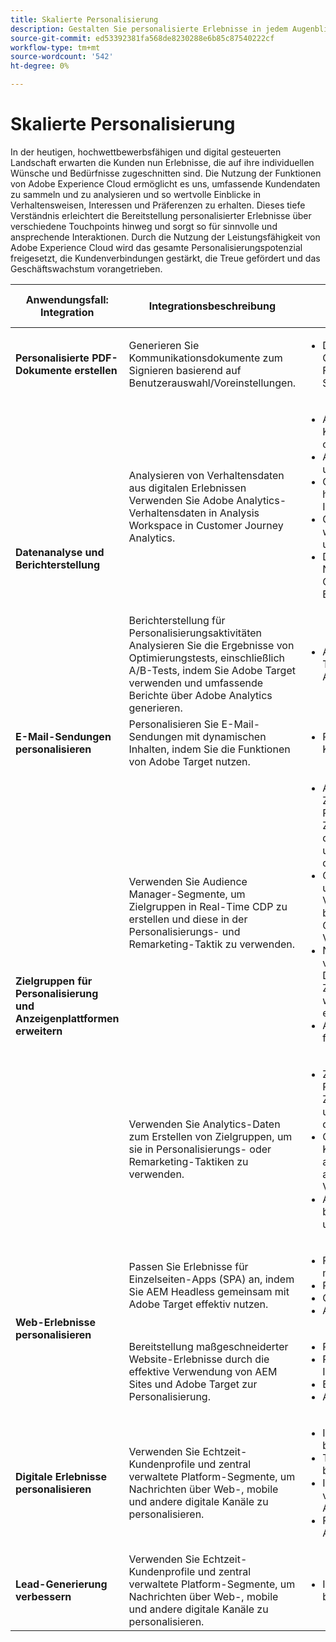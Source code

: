 ```yaml
---
title: Skalierte Personalisierung
description: Gestalten Sie personalisierte Erlebnisse in jedem Augenblick.
source-git-commit: ed53392381fa568de8230288e6b85c87540222cf
workflow-type: tm+mt
source-wordcount: '542'
ht-degree: 0%

---
```



# Skalierte Personalisierung

In der heutigen, hochwettbewerbsfähigen und digital gesteuerten Landschaft erwarten die Kunden nun Erlebnisse, die auf ihre individuellen Wünsche und Bedürfnisse zugeschnitten sind. Die Nutzung der Funktionen von Adobe Experience Cloud ermöglicht es uns, umfassende Kundendaten zu sammeln und zu analysieren und so wertvolle Einblicke in Verhaltensweisen, Interessen und Präferenzen zu erhalten. Dieses tiefe Verständnis erleichtert die Bereitstellung personalisierter Erlebnisse über verschiedene Touchpoints hinweg und sorgt so für sinnvolle und ansprechende Interaktionen. Durch die Nutzung der Leistungsfähigkeit von Adobe Experience Cloud wird das gesamte Personalisierungspotenzial freigesetzt, die Kundenverbindungen gestärkt, die Treue gefördert und das Geschäftswachstum vorangetrieben.

<table>
  <thead>
    <tr>
      <th>Anwendungsfall: Integration</th>
      <th>Integrationsbeschreibung</th>
      <th>Beispiele</th>
      <th>Experience Cloud Apps</th>
    </tr>
  </thead>
  <tbody>
    <tr>
      <td><strong>Personalisierte PDF-Dokumente erstellen</strong></td>
      <td>
        Generieren Sie Kommunikationsdokumente zum Signieren basierend auf Benutzerauswahl/Voreinstellungen.
      </td>
      <td>
        <ul>
          <li>
            Dynamisch generierte NDA auf Grundlage der Daten einer AEM Forms-Übermittlung zum Signieren präsentieren
          </li>
        </ul>
      </td>
      <td>
        <a
          href="../integrations-between-applications/experience-manager/experience-manager-acrobat-sign.md"
          target="_blank"
          rel="noopener noreferrer"
          >AEM Forms und Sign</a
        >
      </td>
    </tr>
    <tr>
      <td rowspan="2"><strong>Datenanalyse und Berichterstellung</strong></td>
      <td>
        Analysieren von Verhaltensdaten aus digitalen Erlebnissen <br />Verwenden Sie Adobe Analytics-Verhaltensdaten in Analysis Workspace in Customer Journey Analytics.
      </td>
      <td>
        <ul>
          <li>Analyse der Konvertierungspfade oben/unten</li>
          <li>Analyse der Kanalinteraktion und -konversion</li>
          <li>Grundlegendes zu am häufigsten angezeigten Inhalten</li>
          <li>Grundlegendes zu den wichtigsten Produktkategorien und Produkten</li>
          <li>
            Durchführen einer Tool-Nutzungsanalyse zur Optimierung von Self-Service-Erlebnissen
          </li>
        </ul>
      </td>
      <td>
        <a
          href="../integrations-between-applications/analytics/analytics-customer-journey-analytics.md"
          target="_blank"
          rel="noopener noreferrer"
          >Analytics und Customer Journey Analytics</a
        >
      </td>
    </tr>
    <tr>
      <td>
        Berichterstellung für Personalisierungsaktivitäten<br />Analysieren Sie die Ergebnisse von Optimierungstests, einschließlich A/B-Tests, indem Sie Adobe Target verwenden und umfassende Berichte über Adobe Analytics generieren.
      </td>
      <td>
        <ul>
          <li>Anzeigen von A/B-Testergebnissen in Rich-Analytics-Berichten</li>
        </ul>
      </td>
      <td>
        <a
          href="../integrations-between-applications/analytics/analytics-target.md"
          target="_blank"
          rel="noopener noreferrer"
          >Analytics und Target</a
        >
      </td>
    </tr>
    <tr>
      <td><strong>E-Mail-Sendungen personalisieren</strong></td>
      <td>
        Personalisieren Sie E-Mail-Sendungen mit dynamischen Inhalten, indem Sie die Funktionen von Adobe Target nutzen.
      </td>
      <td>
        <ul>
          <li>Personalisierte Angebote zu Kunden-E-Mails hinzufügen</li>
        </ul>
      </td>
      <td>
        <a
          href="../integrations-between-applications/campaign//campaign-target.md"
          target="_blank"
          rel="noopener noreferrer"
          >Campaign und Target</a
        >
      </td>
    </tr>
    <tr>
      <td rowspan="2">
        <strong>Zielgruppen für Personalisierung und Anzeigenplattformen erweitern</strong>
      </td>
      <td>
        Verwenden Sie Audience Manager-Segmente, um Zielgruppen in Real-Time CDP zu erstellen und diese in der Personalisierungs- und Remarketing-Taktik zu verwenden.
      </td>
      <td>
        <ul>
          <li>
            Anonyme Zielgruppenbestimmung und Personalisierung für digitale Zielgruppen auf der Website, in der mobilen App oder in den unterstützten Werbekanälen durchführen
          </li>
          <li>
            Optimieren Sie Landingpage- und Vorauthentifizierungserlebnisse basierend auf bekannten Geräte- und Verhaltenseigenschaften.
          </li>
          <li>
            Nutzen Sie das Datennetzwerk von Audience Manager mit Drittanbieterdaten, um Ihre Zielgruppen für das Targeting weiter zu verfeinern und zu erweitern.
          </li>
          <li>Audience Manager-Segmente für RTCDP freigeben</li>
        </ul>
      </td>
      <td>
        <a
          href="../integrations-between-applications/aam/aam-rtcdp.md"
          target="_blank"
          rel="noopener noreferrer"
          >Audience Manager und Real-time Customer Data Platform</a
        >
      </td>
    </tr>
    <tr>
      <td>
        Verwenden Sie Analytics-Daten zum Erstellen von Zielgruppen, um sie in Personalisierungs- oder Remarketing-Taktiken zu verwenden.
      </td>
      <td>
        <ul>
          <li>
            Zielgruppenbestimmung und Personalisierung digitaler Zielgruppen auf Geräten oder unterstützten Werbekanälen durchführen.
          </li>
          <li>
            Optimieren Sie bekannte Kundeneinstiegsseiten und anonyme Erlebnisse basierend auf Geräte- und Verhaltensattributen.
          </li>
          <li>Aktivieren Sie Zielgruppen für bekannte Kanäle wie E-Mail und SMS.</li>
        </ul>
      </td>
      <td>
        <a
          href="../integrations-between-applications/analytics/analytics-customer-journey-analytics.md"
          target="_blank"
          rel="noopener noreferrer"
          >Analytics und Real-time Customer Data Platform</a
        >
      </td>
    </tr>
    <tr>
      <td rowspan="2"><strong>Web-Erlebnisse personalisieren</strong></td>
      <td>
        Passen Sie Erlebnisse für Einzelseiten-Apps (SPA) an, indem Sie AEM Headless gemeinsam mit Adobe Target effektiv nutzen.
      </td>
      <td>
        <ul>
          <li>Personalisierung von SPA und mobilen Apps</li>
          <li>Personalisierte API-Antworten.</li>
          <li>Gezielte Inhaltsbereitstellung.</li>
          <li>A/B-Testvarianten.</li>
        </ul>
      </td>
      <td>
        <a
          href="../integrations-between-applications/experience-manager/experience-manager-target.md"
          target="_blank"
          rel="noopener noreferrer"
          >AEM Headless und Target</a
        >
      </td>
    </tr>
    <tr>
      <td>
        Bereitstellung maßgeschneiderter Website-Erlebnisse durch die effektive Verwendung von AEM Sites und Adobe Target zur Personalisierung.
      </td>
      <td>
        <ul>
          <li>Personalisierung AEM Website.</li>
          <li>Personalisieren des Website-Inhalts.</li>
          <li>Benutzererlebnisse optimieren.</li>
          <li>A/B-Testvarianten.</li>
        </ul>
      </td>
      <td>
        <a
          href="../integrations-between-applications/experience-manager/experience-manager-target.md"
          target="_blank"
          rel="noopener noreferrer"
          >AEM Sites und Target</a
        >
      </td>
    </tr>
    <tr>
      <td><strong>Digitale Erlebnisse personalisieren</strong></td>
      <td>
        Verwenden Sie Echtzeit-Kundenprofile und zentral verwaltete Platform-Segmente, um Nachrichten über Web-, mobile und andere digitale Kanäle zu personalisieren.
      </td>
      <td>
        <ul>
          <li>Inhaltspersonalisierung für bekannte Besucher</li>
          <li>Treueanmeldung und -beteiligung erhöhen</li>
          <li>Identifizieren und Interagieren von Kunden mit Abwanderungsrisiko</li>
          <li>Personalisierung von Angeboten in Echtzeit</li>
        </ul>
      </td>
      <td>
        <a
          href="../integrations-between-applications/rtcdp/rtcdp-target.md"
          target="_blank"
          rel="noopener noreferrer"
          >Real-time Customer Data Platform und Target</a
        >
      </td>
    </tr>
    <tr>
      <td><strong>Lead-Generierung verbessern</strong></td>
      <td>
        Verwenden Sie Echtzeit-Kundenprofile und zentral verwaltete Platform-Segmente, um Nachrichten über Web-, mobile und andere digitale Kanäle zu personalisieren.
      </td>
      <td>
        <ul>
          <li>Inhaltspersonalisierung für bekannte Besucher</li>
        </ul>
      </td>
      <td>
        <a
          href="../integrations-between-applications/rtcdp/rtcdp-target.md"
          target="_blank"
          rel="noopener noreferrer"
          >Real-time Customer Data Platform und Target</a
        >
      </td>
    </tr>
  </tbody>
</table>
